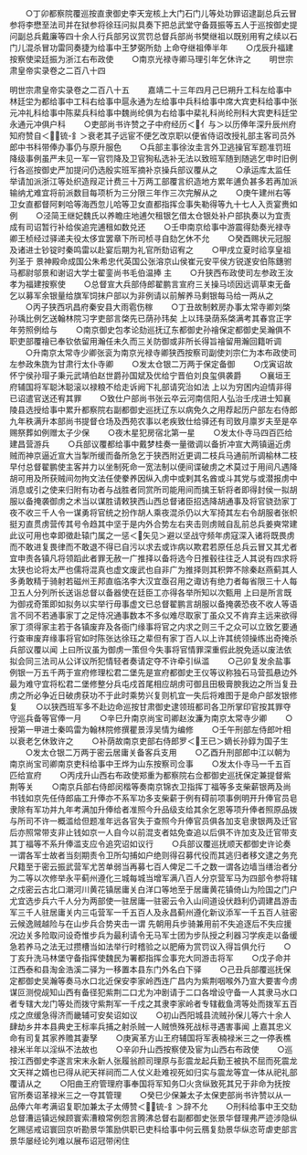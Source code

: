 <!-- { "loadSidebar": true } -->
　　○丁卯都察院覆巡按直隶御史李天宠核上大门石门儿等处功罪诏逮副总兵云冒参将李懋至法司并在狱参将徐珏问拟具奏下把总武堂守备聂振等五人于巡按御史提问副总兵戴廉等四十余人行兵部另议赏罚总督兵部尚书樊继祖以既别用宥之续以石门儿混杀冒功雷同奏捷为给事中王梦弼所劾  上命夺继祖俸半年
　　○戊辰升福建按察使梁廷振为浙江右布政使
　　○南京光禄寺卿马理引年乞休许之
　　明世宗肃皇帝实录卷之二百八十四


明世宗肃皇帝实录卷之二百八十五
　　嘉靖二十三年四月己巳朔升工科左给事中林廷坣为都给事中工科右给事中扈永通为左给事中兵科给事中席大宾吏科给事中张元冲礼科给事中陈棐兵科给事中魏尚纶俱为右给事中棐礼科尚纶刑科大宾吏科廷坣永通元冲俱户科
　　○吏部尚书许赞之子中府经历＜亻与＞以历俸年深升辰州府知府赞自＜锍-釒＞衰老其子远宦不便乞改京职以便省侍诏改授礼部主客司员外郎中书科带俸办事仍与原升服色
　　○兵部主事徐汝圭言外卫逃操官军题准罚班降级事例虽严未见一军一官罚降及卫官狥私选补无法以致班军随到随逃乞申时旧例行各巡按御史严加提问仍选殷实班军摘补京操兵部议覆从之
　　○承运库太监任举请加派浙江等处织造叚疋计费三十万两工部覆言织造地方累年逋负甚多若再加派输纳尤难宜将前派数目每项析为三分限三年作三次完解从之
　　○庚午建州右等卫女直都督阿剌哈等海西忽儿哈等卫女直都指挥佥事失勒得等九十七人入贡宴赉如例
　　○泾简王继妃魏氏以养瞻庄地逋欠租银乞借太仓银处补户部执奏以为宜责成有司诏暂行补给俟追完逋租如数兑还
　　○壬申南京给事中游震得劾奏光禄寺卿王桢经过驿递夫役太侈宜罢章下所司桢寻自劾乞休不允
　　○癸酉赐状元冠服及诸进士钞锭时秦鸣雷以赴宴后期为礼官所劾诏宥之
　　○甲戌立夏时祫享皇祖列圣于  景神殿命成国公朱希忠代英国公张溶京山侯崔元安平侯方锐遂安伯陈鏸驸马都尉邬景和谢诏大学士翟銮尚书毛伯温捧  主
　　○升狭西布政使司左参政王汝孝为福建按察使
　　○总督宣大兵部侍郎翟鹏言宣府三关操马顷因远调草束无备乞以募军余银量给旗军饲抹户部以为非例请以前解养马剩银每马给一两从之
　　○丙子狭西巩昌府秦安县大雨雹伤稼
　　○丁丑故制敕房办事太常寺卿刘棨孙瑀比例乞送翰林院习字吏部言棨先已荫孙玮矣  上以玮录荫系棨满考其春宫正字年劳照例给与
　　○南京御史包孝论劾巡抚辽东都御史孙禬保定都御史吴瀚俱不职吏部覆禬已奉钦依留用瀚任未久而三关防御或非所长得旨禬留用瀚回籍听调
　　○升南京太常寺少卿张衮为南京光禄寺卿狭西按察司副使刘宗仁为本布政使司左参政朱旒为甘肃行太仆寺卿
　　○发太仓银二万两于保定备御
　　○戊寅诏故怀宁侯孙瑁子秉元武靖伯赵世爵孙国斌及优给宁晋伯刘良玺俱袭爵
　　○襄垣王府辅国将军聪沐聪滚以禄粮不给走诉阙下礼部请究治如法  上以为穷困内迫情非得已诏遣官送还宥其罪
　　○致仕户部尚书张云卒云河南信阳人弘治壬戌进士知襄陵县选授给事中累升都察院右副都御史巡抚辽东以病免久之用荐起历户部左右侍郎九年秩满升本部尚书提督仓场及西苑农事以老疾致仕给驿还有司致月廪岁夫至是卒赐祭葬如例赠太子少保
　　○夜木星犯房宿北第一星
　　○发太仆寺马四百匹给建昌营游兵
　　○兵部议覆都给事中戴梦桂奏一量徵调以备折冲宣大两镇逼近虏贼而神京逼近宣大当掣所缓而备所急乞于狭西附近更调二枝兵马通前所调榆林二枝早付总督翟鹏使主客并力以坐制死命一宽法制以便间谍破虏之术莫过于用间凡遇降胡可用及所获贼间勿拘文法任使豢养因纵入虏中或剌其名酋或斗其党与或潜报虏中消息或引之使来归附有功者与战胜者同赏所司能用间而擒王斩将者即得封侯一拟胡服以备掩袭御虏之术当以谋胜请敕狭西山西总督诸臣招选降胡通事及将官骁劲家丁夜不收三千人令一谋勇将官统之扮作胡人乘夜混杀仍以大军掎其左右令胡服者张帜挺刃直贯虏营传其号令趋其中坚于是内外合势左右夹击则虏贼自乱前总兵姜奭常建此议可用也幸即徵赴辕门属之一惩＜矢见＞避以坚战守频年虏寇深入诸将既畏虏而不敢进复畏律而不敢退不得已自污以求去或诈病以欺君若原任总兵云冒又其尤者宜申责各镇凡将领蹈此者罪无赦一广推择以备将选今日推毂往往乏人其说有四求将太狭也论将太严也儒将混真也虚文废武也自非广为推择则其积弊不除秦赵燕蓟其人多勇敢精于骑射若磁州王邦直临洺李大汉宜亟召用之诹访有绝力者每省限三十人每卫五人分列所长送诣总督以备器使在廷臣工亦得各举所知以次甄用  上曰是所言既为御戎奇策即如拟务以实举行毋事虚文已总督翟鹏言胡服以备掩袭恐夜不收人等语言不同不若通事家丁之足恃况通事数本不多似难尽取家丁虽众又不肯弃主远来欲得家丁须得家主若于各镇废弃及各衙门缘事将官之内求之则三千之众可以立致乞要通行查审废弃缘事将官如时陈张达徐珏之辈但有家丁百人以上许其统领操练出奇掩杀兵部议覆以闻  上曰所议虽为御虏一策但今失事将官情罪深重假此脱免适以废法依拟会同三法司从公详议所犯情轻者奏请定夺不许牵引纵滥
　　○己卯复发余盐事例银一万五千两于宣府修理松君二堡先是宣府都御史王仪等议称独石马营孤悬边外最为难守宜将松君二堡修整分兵屯戍首尾相应胡虏可御且田极膏腴我边之所当复丑虏之所必争近日破虏获功不于此时乘势兴复则机宜一失后将难图于是命户部发银修复
　　○以狭西班军多不赴边命巡按甘肃御史逮领班都司各卫所掌印官按其罪夺守巡兵备等官俸一月
　　○辛巳升南京尚宝司卿赵汝濂为南京太常寺少卿
　　○授第一甲进士秦鸣雷为翰林院修撰瞿景淳吴情为编修
　　○壬午刑部左侍郎叶相以衰老乞休致许之
　　○补荫故南京吏部右侍郎罗＜王已＞嫡长孙錞为国子生
　　○发太仓银二万两于密云居庸关备客兵支用
　　○乙酉升刑部郎中江以朝为南京尚宝司卿南京吏科给事中王烨为山东按察司佥事
　　○发太仆寺马一千五百匹给宣府
　　○丙戌升山西右布政使郑重为都察院右佥都御史巡抚保定兼提督紫荆等关
　　○南京兵部右侍郎闵楷等奏南京锦衣卫指挥丁福等多支柴薪银两及尚书钱如京先任侍郎庙工升俸亦不系军功多支柴薪于例有碍前项事例明开升俸官员皂隶除有军功并九年考满加升俸给者准照今升品级支给其余乞恩等项升俸者照原品拨与所司不许一概滥给但题准年远各官失于查照今升俸官员俱各加支皂隶银两及迁官后亦照常带支非止钱如京一人自今以前混支者姑免查追以后俱不许加支及迁官带支其丁福等不系升俸滥支应令追究诏如议行
　　○兵部议覆巡抚顺天都御史许论奏一谓各军士故者当刻期责令卫所勾捕如户绝则得召募代役而其逃归者移文逮之务充尺籍至于密云振武营军尤苦单弱当再募七百人俾足二千之数一谓各边墙当缮治者分为二等以次修举永平蓟州遵化三城每城当增军满八百人分京营军马为四部令参将辖之戍密云古北口潮河川黄花镇居庸关白洋口等地至于居庸黄花镇倚山为险国之门户尤宜选步兵六千人分为两部使一驻居庸一驻密云令入山间道设伏趋利仍调建昌游击军三千人驻居庸关内三屯营军一千五百人及永昌蓟州遵化新议添军一千五百人驻密云候逸贼越险与在山步兵合势夹击一谓  先朝用兵步骑兼用前不失追逐后不失应援况边关多险取问设奇惟步兵为最利请令无马军士团为步队授之利器习学疾走以备缓急若养马之法无过攒槽当如法举行时稽验之以肥瘠为赏罚议入得旨俱允行
　　○丁亥升洗马林堡守备指挥使魏民为署都指挥佥事充大同游击将军
　　○戊子命并江西泰和县淘金浩溪二驿为一移置本县东门外名白下驿
　　○己丑兵部覆巡抚保定都御史吴瀚等奏马水口北近保安李家岭西连广昌内为紫荆咽喉外乃宣大要害今虏谋叵测傥觇知山西有备径犯紫荆二口尤为冲剧请于二口各增设守备一人其隶马水口者专辖大龙门等处而拨守紫荆军一千戍之其隶李家岭者专辖截鱼湾等处而拨军五百戍之庶缓急得济而畿辅可安矣诏如议
　　○初山西阳城县流贼孙保儿等六十余人肆劫乡井本县典史王标率兵捕之射杀贼一人贼愤殊死战标寻遇害事闻  上嘉其忠义命有司复其家养赡其妻孥
　　○庚寅革方山王府辅国将军表楠禄米三之一停表樵禄米半年以淫纵不法故也
　　○辛卯升山西按察使及宦为山西右布政使
　　○巡按江西御史李遂言宋末永新人张履翁颜司理原与彭震龙起兵勤王被执不屈而死震龙文天祥之婿也已得从祀天祥祠而二人仗义赴难视死如归实与震龙等宜一体从祀礼部覆请从之
　　○阳曲王府管理府事奉国将军知务□火贪纵致死其兄于非命为抚按官所奏诏革禄米三之一夺其管理
　　○癸巳少保兼太子太保吏部尚书许赞以从一品俸六年考满诏复职加兼太子太傅赞＜锍-釒＞辞不允
　　○刑科给事中王交劾总督漕运镇远候顾寰索漕粮常例怨言腾沸总督右副都御史张景华督理弗严迹涉隐纵乞赐惩戒诏寰回京听勘景华策励供职已吏科给事中何云鴈复劾景华纵恣苛虐吏部言景华屡经论列难以展布诏冠带闲住
